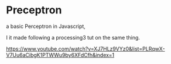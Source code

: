 # Preceptron
a basic Perceptron in Javascript,

I it made following a processing3 tut on the same thing.


https://www.youtube.com/watch?v=XJ7HLz9VYz0&list=PLRqwX-V7Uu6aCibgK1PTWWu9by6XFdCfh&index=1
